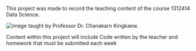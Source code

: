 This project was made to record the teaching content of the course 1312414 Data Science.

![image](https://github.com/NoBlueInSky/data-science/assets/132971122/686b0493-5dc1-49bf-abb1-f6784eb9dea9)
taught by Professor Dr. Chanakarn Kingkaew.

Content within this project will include Code written by the teacher and homework that must be submitted each week
